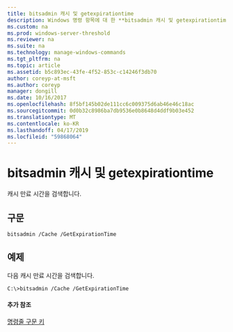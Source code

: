 ```yaml
---
title: bitsadmin 캐시 및 getexpirationtime
description: Windows 명령 항목에 대 한 **bitsadmin 캐시 및 getexpirationtime** -캐시 만료 시간을 검색 합니다.
ms.custom: na
ms.prod: windows-server-threshold
ms.reviewer: na
ms.suite: na
ms.technology: manage-windows-commands
ms.tgt_pltfrm: na
ms.topic: article
ms.assetid: b5c893ec-43fe-4f52-853c-c14246f3db70
author: coreyp-at-msft
ms.author: coreyp
manager: dongill
ms.date: 10/16/2017
ms.openlocfilehash: 8f5bf145b02de111cc6c009375d6ab46e46c18ac
ms.sourcegitcommit: 0d0b32c8986ba7db9536e0b8648d4ddf9b03e452
ms.translationtype: MT
ms.contentlocale: ko-KR
ms.lasthandoff: 04/17/2019
ms.locfileid: "59868064"
---
```

# <a name="bitsadmin-cache-and-getexpirationtime"></a>bitsadmin 캐시 및 getexpirationtime



캐시 만료 시간을 검색합니다.

## <a name="syntax"></a>구문

```
bitsadmin /Cache /GetExpirationTime 
```

## <a name="BKMK_examples"></a>예제

다음 캐시 만료 시간을 검색합니다.
```
C:\>bitsadmin /Cache /GetExpirationTime
```

#### <a name="additional-references"></a>추가 참조

[명령줄 구문 키](command-line-syntax-key.md)